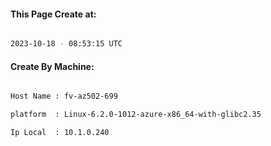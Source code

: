 
   
#### This Page Create at:

```bash

2023-10-18 - 08:53:15 UTC

```

#### Create By Machine:

```bash

Host Name : fv-az502-699

platform  : Linux-6.2.0-1012-azure-x86_64-with-glibc2.35

Ip Local  : 10.1.0.240

```

